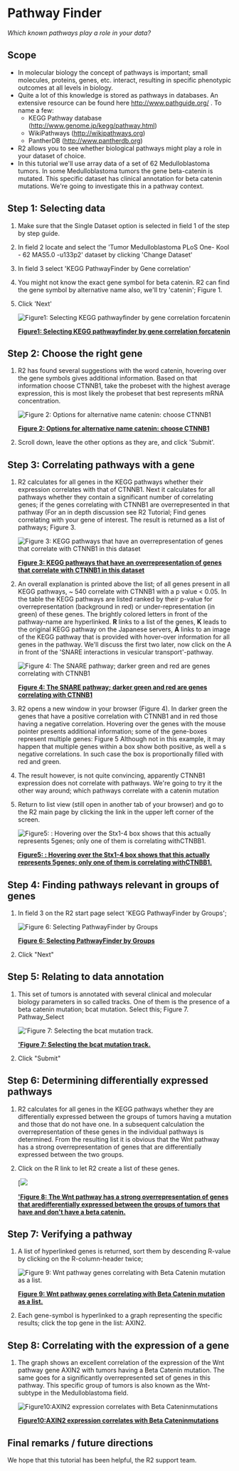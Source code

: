 <a id="pathway_finder"> </a>


Pathway Finder
==============



*Which known pathways play a role in your data?*



Scope
-----

-   In molecular biology the concept of pathways is important; small
    molecules, proteins, genes, etc. interact, resulting in specific
    phenotypic outcomes at all levels in biology.
-   Quite a lot of this knowledge is stored as pathways in databases. An
    extensive resource can be found here
    [](http://www.pathguide.org/)<http://www.pathguide.org/> .
    To name a few:
    -   KEGG Pathway database
        ([](http://www.genome.jp/kegg/pathway.html)<http://www.genome.jp/kegg/pathway.html>)
    -   WikiPathways
        ([](http://wikipathways.org/)<http://wikipathways.org>)
    -   PantherDB
        ([](http://www.pantherdb.org)<http://www.pantherdb.org>)
-   R2 allows you to see whether biological pathways might play a role
    in your dataset of choice.
-   In this tutorial we'll use array data of a set of 62
    Medulloblastoma tumors. In some Medulloblastoma tumors the gene
    beta-catenin is mutated. This specific dataset has clinical
    annotation for beta catenin mutations. We're going to investigate
    this in a pathway context.





Step 1: Selecting data
---------------

1.  Make sure that the Single Dataset option is selected in field 1 of
    the step by step guide.
2.  In field 2 locate and select the 'Tumor Medulloblastoma PLoS One-
    Kool - 62 MAS5.0 -u133p2' dataset by clicking 'Change Dataset'
3.  In field 3 select 'KEGG PathwayFinder by Gene correlation'
4.  You might not know the exact gene symbol for beta catenin. R2 can
    find the gene symbol by alternative name also, we'll try 'catenin';
    Figure 1.
5.  Click 'Next'

	![](_static/images/Pathway_menu.png "Figure1: Selecting KEGG pathwayfinder by gene correlation forcatenin")
	
	[**Figure1: Selecting KEGG pathwayfinder by gene correlation forcatenin**](_static/images/Pathway_menu.png)
	





Step 2: Choose the right gene
---------------

1.  R2 has found several suggestions with the word catenin, hovering
    over the gene symbols gives additional information. Based on that
    information choose CTNNB1, take the probeset with the highest
    average expression, this is most likely the probeset that best
    represents mRNA concentration.
    
	![](_static/images/Pathway_list.png "Figure    2: Options for alternative name catenin: choose    CTNNB1")
	
	[**Figure    2: Options for alternative name catenin: choose    CTNNB1**](_static/images/Pathway_list.png)
	
2.  Scroll down, leave the other options as they are, and
    click 'Submit'.





Step 3: Correlating pathways with a gene
---------------

1.  R2 calculates for all genes in the KEGG pathways whether their
    expression correlates with that of CTNNB1. Next it calculates for
    all pathways whether they contain a significant number of
    correlating genes; if the genes correlating with CTNNB1 are
    overrepresented in that pathway (For an in depth discussion see R2
    Tutorial; Find genes correlating with your gene of interest. The
    result is returned as a list of pathways; Figure 3.
    
	![](_static/images/Pathway_Kegg.png "Figure    3: KEGG pathways that have an overrepresentation of genes that    correlate with CTNNB1 in this    dataset")
	
	[**Figure    3: KEGG pathways that have an overrepresentation of genes that    correlate with CTNNB1 in this    dataset**](_static/images/Pathway_Kegg.png)
	
2.  An overall explanation is printed above the list; of all genes
    present in all KEGG pathways, \~ 540 correlate with CTNNB1 with a p
    value < 0.05. In the table the KEGG pathways are listed ranked by
    their p-value for overrepresentation (background in red) or
    under-representation (in green) of these genes. The brightly colored
    letters in front of the pathway-name are hyperlinked. **R** links to
    a list of the genes, **K** leads to the original KEGG pathway on the
    Japanese servers, **A** links to an image of the KEGG pathway that
    is provided with hover-over information for all genes in
    the pathway. We'll discuss the first two later, now click on the A
    in front of the 'SNARE interactions in vesicular transport'-pathway.
    
	![](_static/images/Pathway_SNARE.png "Figure    4: The SNARE pathway; darker green and red are genes correlating    with CTNNB1")
	
	[**Figure    4: The SNARE pathway; darker green and red are genes correlating    with CTNNB1**](_static/images/Pathway_SNARE.png)
	
3.  R2 opens a new window in your browser (Figure 4). In darker green
    the genes that have a positive correlation with CTNNB1 and in red
    those having a negative correlation. Hovering over the genes with
    the mouse pointer presents additional information; some of the
    gene-boxes represent multiple genes: Figure 5 Although not in this
    example, it may happen that multiple genes within a box show both
    positive, as well a s negative correlations. In such case the box is
    proportionally filled with red and green.
4.  The result however, is not quite convincing, apparently CTNNB1
    expression does not correlate with pathways. We're going to try it
    the other way around; which pathways correlate with a catenin
    mutation
5.  Return to list view (still open in another tab of your browser) and
    go to the R2 main page by clicking the link in the upper left corner
    of the screen.

	![](_static/images/Pathway_Zoom.png "Figure5: : Hovering over the Stx1-4 box shows that this actually represents 5genes; only one of them is correlating withCTNBB1.")
	
	[**Figure5: : Hovering over the Stx1-4 box shows that this actually represents 5genes; only one of them is correlating withCTNBB1.**](_static/images/Pathway_Zoom.png)
	





Step 4: Finding pathways relevant in groups of genes
---------------

1.  In field 3 on the R2 start page select 'KEGG PathwayFinder by
    Groups';
    
	![](_static/images/Pathway_Finder.png "Figure    6: Selecting PathwayFinder by    Groups")
	
	[**Figure    6: Selecting PathwayFinder by    Groups**](_static/images/Pathway_Finder.png)
	
2.  Click "Next"





Step 5: Relating to data annotation
---------------

1.  This set of tumors is annotated with several clinical and molecular
    biology parameters in so called tracks. One of them is the presence
    of a beta catenin mutation; bcat mutation. Select this; Figure 7.
    Pathway\_Select
    
	![](_static/images/Pathway_Select.png "'Figure    7: Selecting the bcat    mutation track.")
	
	[**'Figure    7: Selecting the bcat    mutation track.**](_static/images/Pathway_Select.png)
	
2.  Click "Submit"





Step 6: Determining differentially expressed pathways
---------------

1.  R2 calculates for all genes in the KEGG pathways whether they are
    differentially expressed between the groups of tumors having a
    mutation and those that do not have one. In a subsequent calculation
    the overrepresentation of these genes in the individual pathways
    is determined. From the resulting list it is obvious that the Wnt
    pathway has a strong overrepresentation of genes that are
    differentially expressed between the two groups. 
2.  Click on the R link to let R2 create a list of these genes.

	[![](_static/images/Pathway_Wnt.png)
	
	[**'Figure    8: The Wnt pathway has a strong overrepresentation of genes that aredifferentially expressed between the groups of  	tumors that have and don't have a beta catenin.**](_static/images/Pathway_Wnt.png)



Step 7: Verifying a pathway
---------------

1.  A list of hyperlinked genes is returned, sort them by descending
    R-value by clicking on the R-column-header twice;
    
	![](_static/images/Pathway_correlate.png "Figure    9: Wnt pathway genes correlating with Beta Catenin mutation as    a list.")
	
	[**Figure    9: Wnt pathway genes correlating with Beta Catenin mutation as    a list.**](_static/images/Pathway_correlate.png)
	
2.  Each gene-symbol is hyperlinked to a graph representing the specific
    results; click the top gene in the list: AXIN2.





Step 8: Correlating with the expression of a gene
---------------

1.  The graph shows an excellent correlation of the expression of the
    Wnt pathway gene AXIN2 with tumors having a Beta Catenin mutation.
    The same goes for a significantly overrepresented set of genes in
    this pathway. This specific group of tumors is also known as the
    Wnt-subtype in the Medulloblastoma field.

	![](_static/images/Pathway_Axin.png "Figure10:AXIN2 expression correlates with Beta Cateninmutations")
	
	[**Figure10:AXIN2 expression correlates with Beta Cateninmutations**](_static/images/Pathway_Axin.png)
	





Final remarks / future directions
---------------------------------

We hope that this tutorial has been helpful, the R2 support team.




